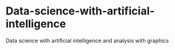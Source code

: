 # Data-science-with-artificial-intelligence
Data science with artificial intelligence and analysis with graphics